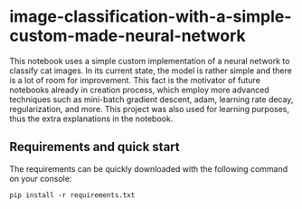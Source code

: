 # image-classification-with-a-simple-custom-made-neural-network
This notebook uses a simple custom implementation of a neural network to classify cat images. In its current state, the model is rather simple and there is a lot of room for improvement. This fact is the motivator of future notebooks already in creation process, which employ more advanced techniques such as mini-batch gradient descent, adam, learning rate decay, regularization, and more. This project was also used for learning purposes, thus the extra explanations in the notebook.
## Requirements and quick start 
The requirements can be quickly downloaded with the following command on your console:
```txt
pip install -r requirements.txt
```

